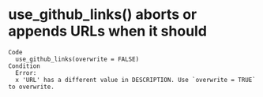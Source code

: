 # use_github_links() aborts or appends URLs when it should

    Code
      use_github_links(overwrite = FALSE)
    Condition
      Error:
      x 'URL' has a different value in DESCRIPTION. Use `overwrite = TRUE` to overwrite.

